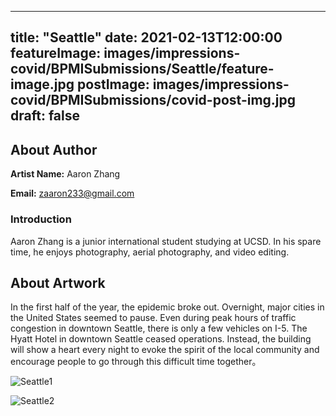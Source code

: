 
---
title: "Seattle"
date: 2021-02-13T12:00:00
featureImage: images/impressions-covid/BPMISubmissions/Seattle/feature-image.jpg
postImage: images/impressions-covid/BPMISubmissions/covid-post-img.jpg
draft: false
---

## About Author

**Artist Name:** Aaron Zhang 

**Email:** zaaron233@gmail.com

### Introduction
Aaron Zhang is a junior international student studying at UCSD. In his spare time, he enjoys photography, aerial photography, and video editing.


## About Artwork
In the first half of the year, the epidemic broke out. Overnight, major cities in the United States seemed to pause. Even during peak hours of traffic congestion in downtown Seattle, there is only a few  vehicles on I-5. The Hyatt Hotel in downtown Seattle ceased operations. Instead, the building will show a heart every night to evoke the spirit of the local community and encourage people to go through this difficult time together。 

![Seattle1](../../images/impressions-covid/BPMISubmissions/Seattle/Seattle1.JPG)

![Seattle2](../../images/impressions-covid/BPMISubmissions/Seattle/Seattle2.jpg)
